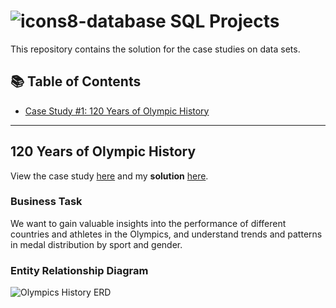 # ![icons8-database](https://user-images.githubusercontent.com/112760562/218278899-0d7c7ca8-3f5c-488e-85d5-4aa7f0b47e09.png) SQL Projects 

This repository contains the solution for the case studies on data sets. 

## 📚 Table of Contents
- [Case Study #1: 120 Years of Olympic History](#120-years-of-olympic-history)

***

## 120 Years of Olympic History

View the case study [here](120%20Years%20of%20Olympic%20History/README.md) and my **solution** [here](120%20Years%20of%20Olympic%20History/Solution.md).

### Business Task
We want to gain valuable insights into the performance of different countries and athletes in the Olympics, and understand trends and patterns in medal distribution by sport and gender.

### Entity Relationship Diagram
![Olympics History ERD](https://user-images.githubusercontent.com/112760562/218280099-3af7c00e-0e33-44c5-a7e2-4c2dd52ec924.png) 
